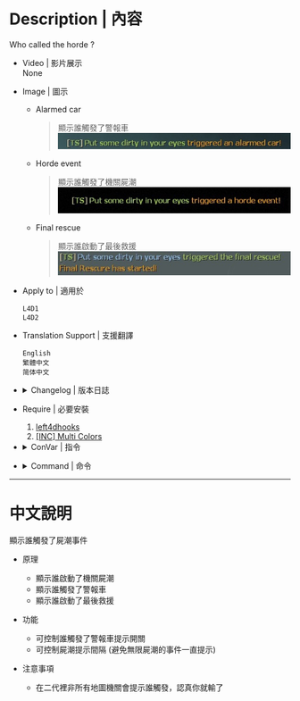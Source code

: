 # Description | 內容
Who called the horde ?

* Video | 影片展示
<br/>None

* Image | 圖示
	* Alarmed car
		> 顯示誰觸發了警報車
		<br/>![trigger_horde_notify_1](image/trigger_horde_notify_1.jpg)
	* Horde event
		> 顯示誰觸發了機關屍潮
		<br/>![trigger_horde_notify_2](image/trigger_horde_notify_2.jpg)
	* Final rescue
		> 顯示誰啟動了最後救援
		<br/>![trigger_horde_notify_3](image/trigger_horde_notify_3.jpg)

* Apply to | 適用於
    ```
    L4D1
    L4D2
    ```

* Translation Support | 支援翻譯
	```
	English
	繁體中文
	简体中文
	```

* <details><summary>Changelog | 版本日誌</summary>

	* v1.0
		* Request by Yabi
        * Intital Release
		* Thanks to [Forgetest](https://github.com/jensewe) for gamedata
</details>

* Require | 必要安裝
	1. [left4dhooks](https://forums.alliedmods.net/showthread.php?t=321696)
	2. [[INC] Multi Colors](https://github.com/fbef0102/L4D1_2-Plugins/releases/tag/Multi-Colors)

* <details><summary>ConVar | 指令</summary>

	* cfg/sourcemod/trigger_horde_notify.cfg
        ```php
		// (L4D2) If 1, Notify who tirggers the alarm car.
		trigger_horde_notify_alarm_car "1"

		// Cold down time to notify again.
		trigger_horde_notify_cool_down_time "30.0"
        ```
</details>

* <details><summary>Command | 命令</summary>

	None
</details>

- - - -
# 中文說明
顯示誰觸發了屍潮事件

* 原理
	* 顯示誰啟動了機關屍潮
	* 顯示誰觸發了警報車
	* 顯示誰啟動了最後救援

* 功能
	* 可控制誰觸發了警報車提示開關
	* 可控制屍潮提示間隔 (避免無限屍潮的事件一直提示)

* 注意事項
    * 在二代裡非所有地圖機關會提示誰觸發，認真你就輸了
